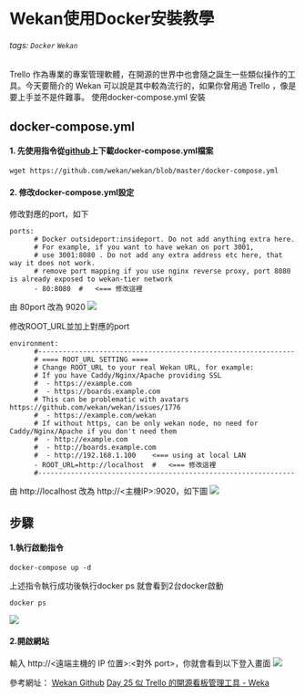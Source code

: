 # Wekan使用Docker安裝教學

###### tags: `Docker` `Wekan` 
Trello 作為專業的專案管理軟體，在開源的世界中也會隨之誕生一些類似操作的工具。今天要簡介的 Wekan 可以說是其中較為流行的，如果你曾用過 Trello ，像是要上手並不是件難事。
使用docker-compose.yml 安裝

## docker-compose.yml
#### 1. 先使用指令從[github](https://github.com/wekan/wekan)上下載docker-compose.yml檔案
```
wget https://github.com/wekan/wekan/blob/master/docker-compose.yml
```

#### 2. 修改docker-compose.yml設定
修改對應的port，如下
```
ports:
      # Docker outsideport:insideport. Do not add anything extra here.
      # For example, if you want to have wekan on port 3001,
      # use 3001:8080 . Do not add any extra address etc here, that way it does not work.
      # remove port mapping if you use nginx reverse proxy, port 8080 is already exposed to wekan-tier network
      - 80:8080  #   <=== 修改這裡
```
由 80port 改為 9020
![](https://i.imgur.com/09sMJAs.png)

修改ROOT_URL並加上對應的port
```
environment:
      #---------------------------------------------------------------
      # ==== ROOT_URL SETTING ====
      # Change ROOT_URL to your real Wekan URL, for example:
      # If you have Caddy/Nginx/Apache providing SSL
      #  - https://example.com
      #  - https://boards.example.com
      # This can be problematic with avatars https://github.com/wekan/wekan/issues/1776
      #  - https://example.com/wekan
      # If without https, can be only wekan node, no need for Caddy/Nginx/Apache if you don't need them
      #  - http://example.com
      #  - http://boards.example.com
      #  - http://192.168.1.100    <=== using at local LAN
      - ROOT_URL=http://localhost  #   <=== 修改這裡
      #---------------------------------------------------------------
```

由 http://localhost 改為 http://<主機IP>:9020，如下圖
![](https://i.imgur.com/UreP1sy.png)

## 步驟
#### 1.執行啟動指令
```
docker-compose up -d
```
上述指令執行成功後執行docker ps 就會看到2台docker啟動
```
docker ps
```
![](https://i.imgur.com/2xLJVT4.png)

#### 2.開啟網站
輸入 http://<遠端主機的 IP 位置>:<對外 port>，你就會看到以下登入畫面
![](https://i.imgur.com/H9Vaf86.png)

參考網址：
[Wekan Github](https://github.com/wekan/wekan)
[Day 25 似 Trello 的開源看板管理工具 - Weka](https://ithelp.ithome.com.tw/articles/10279889)
